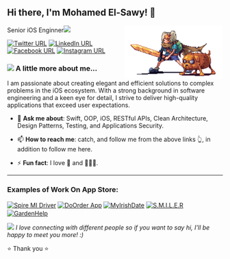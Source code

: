 <h2> Hi there, I'm Mohamed El-Sawy! 👋</h2>
<img align='right' src="https://raw.githubusercontent.com/selimdoyranli/selimdoyranli/master/preview.gif" width="230">
<p>Senior iOS Enginner<img src="https://media.giphy.com/media/ZZg7C3MEglarBUqcoE/giphy.gif" width="30"></p>

[![Twitter URL](https://img.shields.io/static/v1?color=blue&label=Twitter%20&logo=twitter&logoColor=white&style=for-the-badge&message=Follow)](https://twitter.com/MohamedEl_Sawy)
[![LinkedIn URL](https://img.shields.io/static/v1?color=blue&label=linkedin&logo=linkedin&logoColor=white&style=for-the-badge&message=Connect)](https://linkedin.com/in/mohamedsawy)
[![Facebook URL](https://img.shields.io/static/v1?color=blue&label=Facebook&logo=Facebook&logoColor=white&style=for-the-badge&message=Connect)](https://www.facebook.com/mohamed.sawi.9/)
[![Instagram URL](https://img.shields.io/static/v1?color=blue&label=Instagram&logo=Instagram&logoColor=white&style=for-the-badge&message=Connect)](https://www.instagram.com/mohamedeesawi)

### <img src="https://media.giphy.com/media/VgCDAzcKvsR6OM0uWg/giphy.gif" width="50"> A little more about me...  

I am passionate about creating elegant and efficient solutions to complex problems in the iOS ecosystem. With a strong background in software engineering and a keen eye for detail, I strive to deliver high-quality applications that exceed user expectations.

- 💬 **Ask me about**: Swift, OOP, iOS, RESTful APIs, Clean Architecture, Design Patterns, Testing, and Applications Security.

- 📫 **How to reach me**: catch, and follow me from the above links 👆, in addition to follow me here.

- ⚡ **Fun fact**: I love 🍎 and 🧑🏻‍💻.

<hr/>

<h3 align="left">Examples of Work On App Store:</h3>
<p align="center">

<a href="https://apps.apple.com/ae/app/spire-mi-driver/id6470951394" target="blank"><img align="center" src="https://is1-ssl.mzstatic.com/image/thumb/Purple122/v4/b8/49/fe/b849fe2e-4c17-1888-3200-6402f45673d0/AppIcon-0-1x_U007emarketing-0-7-0-85-220.png/460x0w.webp" alt="Spire MI Driver" height="150" width="150" /></a>
<a href="https://apps.apple.com/ae/app/doorder-same-day-delivery/id1562303661" target="blank"><img align="center" src="https://is1-ssl.mzstatic.com/image/thumb/Purple126/v4/55/47/39/55473972-ccc6-a74e-d86e-e3345cca53c2/AppIcon-0-1x_U007emarketing-0-7-0-85-220.png/460x0w.webp" alt="DoOrder App" height="150" width="150" /></a>
<a href="https://apps.apple.com/ae/app/myirishdate/id1580371666" target="blank"><img align="center" src="https://is1-ssl.mzstatic.com/image/thumb/Purple126/v4/35/ec/e7/35ece7de-68e0-23dc-ef19-f48d057a1164/AppIcon-1x_U007emarketing-0-10-0-85-220.png/460x0w.webp" alt="MyIrishDate" height="150" width="150" /></a>
<a href="https://apps.apple.com/ae/app/s-m-i-l-e-r/id1631145475" target="blank"><img align="center" src="https://is1-ssl.mzstatic.com/image/thumb/Purple113/v4/83/b7/70/83b7708a-a62d-7a32-62f5-66aa3c7605cb/AppIcon-1x_U007emarketing-0-7-0-85-220.png/460x0w.webp" alt="S.M.I.L.E.R" height="150" width="150" /></a>
<a href="https://apps.apple.com/ae/app/gardenhelp/id6444280499" target="blank"><img align="center" src="https://is1-ssl.mzstatic.com/image/thumb/Purple211/v4/b2/dd/13/b2dd13f2-ed71-a6a8-fbcc-fb721186a6f2/AppIcon-0-0-1x_U007epad-0-0-sRGB-85-220.png/460x0w.webp" alt="GardenHelp" height="150" width="150" /></a>
</p>

<img src="https://media.giphy.com/media/LnQjpWaON8nhr21vNW/giphy.gif" width="30"> <em>I love connecting with different people so if you want to say hi, I'll be happy to meet you more! :)</em>

⭐️ Thank you ⭐️
